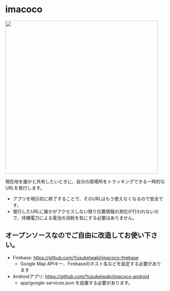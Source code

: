 # imacoco

<img src="https://user-images.githubusercontent.com/11763113/37872124-f2a6d84c-303b-11e8-9ce8-319e818eee96.png" width=480 />

現在地を誰かと共有したいときに、自分の居場所をトラッキングできる一時的なURLを発行します。

* アプリを明示的に終了することで、そのURLはもう使えなくなるので安全です。
* 発行したURLに誰かがアクセスしない限り位置情報の測位が行われないので、待機電力による電池の消耗を気にする必要はありません。

## オープンソースなのでご自由に改造してお使い下さい。

* Firebase: https://github.com/YusukeIwaki/imacoco-firebase
  * Google Map APIキー、Firebaseのホスト名などを設定する必要があります
* Androidアプリ: https://github.com/YusukeIwaki/imacoco-android
  * app/google-services.json を設置する必要があります。
